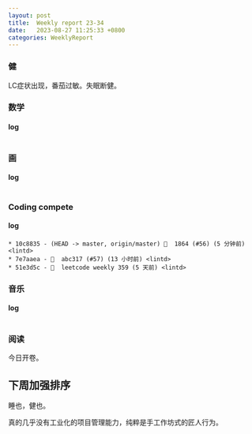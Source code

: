 ```yaml
---
layout: post
title:  Weekly report 23-34
date:   2023-08-27 11:25:33 +0800
categories: WeeklyReport
---
```


### 健

LC症状出现，番茄过敏。失眠断健。

### 数学

#### log
```

```

### 画

#### log
```

```

### Coding compete

#### log
```
* 10c8835 - (HEAD -> master, origin/master) 🎉  1864 (#56) (5 分钟前) <lintd>
* 7e7aaea - 🎉  abc317 (#57) (13 小时前) <lintd>
* 51e3d5c - 🎉  leetcode weekly 359 (5 天前) <lintd>
```

### 音乐

#### log
```

```

### 阅读

今日开卷。

## 下周加强排序

睡也，健也。


真的几乎没有工业化的项目管理能力，纯粹是手工作坊式的匠人行为。
